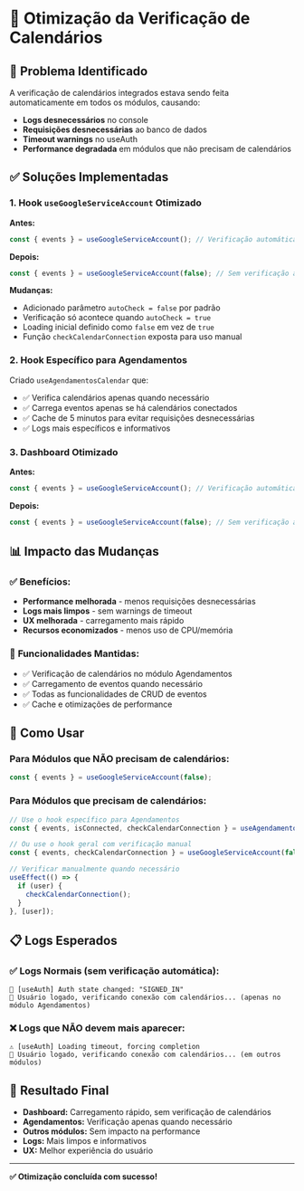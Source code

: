 # 🔧 Otimização da Verificação de Calendários

## 🎯 Problema Identificado

A verificação de calendários integrados estava sendo feita automaticamente em todos os módulos, causando:
- **Logs desnecessários** no console
- **Requisições desnecessárias** ao banco de dados
- **Timeout warnings** no useAuth
- **Performance degradada** em módulos que não precisam de calendários

## ✅ Soluções Implementadas

### 1. **Hook `useGoogleServiceAccount` Otimizado**

**Antes:**
```typescript
const { events } = useGoogleServiceAccount(); // Verificação automática
```

**Depois:**
```typescript
const { events } = useGoogleServiceAccount(false); // Sem verificação automática
```

**Mudanças:**
- Adicionado parâmetro `autoCheck = false` por padrão
- Verificação só acontece quando `autoCheck = true`
- Loading inicial definido como `false` em vez de `true`
- Função `checkCalendarConnection` exposta para uso manual

### 2. **Hook Específico para Agendamentos**

Criado `useAgendamentosCalendar` que:
- ✅ Verifica calendários apenas quando necessário
- ✅ Carrega eventos apenas se há calendários conectados
- ✅ Cache de 5 minutos para evitar requisições desnecessárias
- ✅ Logs mais específicos e informativos

### 3. **Dashboard Otimizado**

**Antes:**
```typescript
const { events } = useGoogleServiceAccount(); // Verificação automática
```

**Depois:**
```typescript
const { events } = useGoogleServiceAccount(false); // Sem verificação automática
```

## 📊 Impacto das Mudanças

### ✅ **Benefícios:**
- **Performance melhorada** - menos requisições desnecessárias
- **Logs mais limpos** - sem warnings de timeout
- **UX melhorada** - carregamento mais rápido
- **Recursos economizados** - menos uso de CPU/memória

### 🔧 **Funcionalidades Mantidas:**
- ✅ Verificação de calendários no módulo Agendamentos
- ✅ Carregamento de eventos quando necessário
- ✅ Todas as funcionalidades de CRUD de eventos
- ✅ Cache e otimizações de performance

## 🚀 Como Usar

### Para Módulos que NÃO precisam de calendários:
```typescript
const { events } = useGoogleServiceAccount(false);
```

### Para Módulos que precisam de calendários:
```typescript
// Use o hook específico para Agendamentos
const { events, isConnected, checkCalendarConnection } = useAgendamentosCalendar();

// Ou use o hook geral com verificação manual
const { events, checkCalendarConnection } = useGoogleServiceAccount(false);

// Verificar manualmente quando necessário
useEffect(() => {
  if (user) {
    checkCalendarConnection();
  }
}, [user]);
```

## 📋 Logs Esperados

### ✅ **Logs Normais (sem verificação automática):**
```
🔄 [useAuth] Auth state changed: "SIGNED_IN"
👤 Usuário logado, verificando conexão com calendários... (apenas no módulo Agendamentos)
```

### ❌ **Logs que NÃO devem mais aparecer:**
```
⚠️ [useAuth] Loading timeout, forcing completion
👤 Usuário logado, verificando conexão com calendários... (em outros módulos)
```

## 🎯 Resultado Final

- **Dashboard:** Carregamento rápido, sem verificação de calendários
- **Agendamentos:** Verificação apenas quando necessário
- **Outros módulos:** Sem impacto na performance
- **Logs:** Mais limpos e informativos
- **UX:** Melhor experiência do usuário

---

**✅ Otimização concluída com sucesso!** 